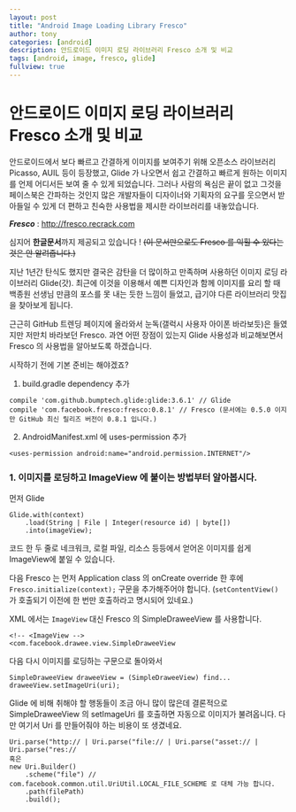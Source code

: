 ```yaml
---
layout: post
title: "Android Image Loading Library Fresco"
author: tony
categories: [android]
description: 안드로이드 이미지 로딩 라이브러리 Fresco 소개 및 비교
tags: [android, image, fresco, glide]
fullview: true
---
```


# 안드로이드 이미지 로딩 라이브러리 Fresco 소개 및 비교

안드로이드에서 보다 빠르고 간결하게 이미지를 보여주기 위해 오픈소스 라이브러리 Picasso, AUIL 등이 등장했고,
Glide 가 나오면서 쉽고 간결하고 빠르게 원하는 이미지를 언제 어디서든 보여 줄 수 있게 되었습니다.
그러나 사람의 욕심은 끝이 없고 그것을 페이스북은 간파하는 것인지 많은 개발자들이 디자이너와 기획자의 요구를 웃으면서 받아들일 수 있게 더 편하고 친숙한 사용법을 제시한 라이브러리를 내놓았습니다. 

***Fresco*** : http://fresco.recrack.com

심지어 **한글문서**까지 제공되고 있습니다 ! ~~(이 문서만으로도 Fresco 를 익힐 수 있다는 것은 안 알려줍니다.)~~

지난 1년간 탄식도 했지만 결국은 감탄을 더 많이하고 만족하며 사용하던 이미지 로딩 라이브러리 Glide(갓).
최근에 이것을 이용해서 예쁜 디자인과 함께 이미지를 요리 할 때 백종원 선생님 만큼의 포스를 못 내는 듯한 느낌이 들었고, 급기야 다른 라이브러리 맛집을 찾아보게 됩니다.

근근히 GitHub 트렌딩 페이지에 올라와서 눈독(갤럭시 사용자 아이폰 바라보듯)은 들였지만 저만치 바라보던 Fresco. 과연 어떤 장점이 있는지 Glide 사용성과 비교해보면서 Fresco 의 사용법을 알아보도록 하겠습니다.

시작하기 전에 기본 준비는 해야겠죠?

1. build.gradle dependency 추가

```
compile 'com.github.bumptech.glide:glide:3.6.1' // Glide
compile 'com.facebook.fresco:fresco:0.8.1' // Fresco (문서에는 0.5.0 이지만 GitHub 최신 릴리즈 버전이 0.8.1 입니다.)
```

2. AndroidManifest.xml 에 uses-permission 추가

```
<uses-permission android:name="android.permission.INTERNET"/>
```

### 1. 이미지를 로딩하고 ImageView 에 붙이는 방법부터 알아봅시다. 
먼저 Glide

```
Glide.with(context)
    .load(String | File | Integer(resource id) | byte[])
    .into(imageView);
```

코드 한 두 줄로 네크워크, 로컬 파일, 리소스 등등에서 얻어온 이미지를 쉽게 ImageView에 붙일 수 있습니다.
     
다음 Fresco
는 먼저 Application class 의 onCreate override 한 후에 `Fresco.initialize(context);` 구문을 추가해주어야 합니다. (`setContentView()` 가 호출되기 이전에 한 번만 호출하라고 명시되어 있네요.)
 
XML 에서는 `ImageView` 대신 Fresco 의 SimpleDraweeView 를 사용합니다.

```
<!-- <ImageView -->
<com.facebook.drawee.view.SimpleDraweeView
```

다음 다시 이미지를 로딩하는 구문으로 돌아와서

```
SimpleDraweeView draweeView = (SimpleDraweeView) find...
draweeView.setImageUri(uri);
```

Glide 에 비해 취해야 할 행동들이 조금 아니 많이 많은데 결론적으로 SimpleDraweeView 의 setImageUri 를 호출하면 자동으로 이미지가 불려옵니다.
다만 여기서 Uri 를 만들어줘야 하는 비용이 또 생겼네요.
 
```
Uri.parse("http:// | Uri.parse("file:// | Uri.parse("asset:// | Uri.parse("res://
혹은
new Uri.Builder()
    .scheme("file") // com.facebook.common.util.UriUtil.LOCAL_FILE_SCHEME 로 대체 가능 합니다.
    .path(filePath)
    .build();
```
